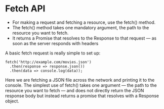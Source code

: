 # Fetch API

- For making a request and fetching a resource, use the fetch() method.
- The fetch() method takes one mandatory argument, the path to the resource you want to fetch.
- It returns a Promise that resolves to the Response to that request — as soon as the server responds with headers

A basic fetch request is really simple to set up:
```
fetch('http://example.com/movies.json')
  .then(response => response.json())
  .then(data => console.log(data));
```

Here we are fetching a JSON file across the network and printing it to the console. The simplest use of fetch() takes one 
argument — the path to the resource you want to fetch — and does not directly return the JSON response body but instead returns a promise 
that resolves with a Response object.
